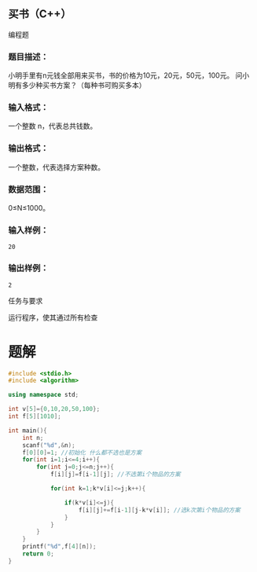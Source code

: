 ## 买书（C++）

编程题

### 题目描述：

小明手里有n元钱全部用来买书，书的价格为10元，20元，50元，100元。
问小明有多少种买书方案？（每种书可购买多本）

### 输入格式：

一个整数 n，代表总共钱数。

### 输出格式：

一个整数，代表选择方案种数。

### 数据范围：

0≤N≤1000。

### 输入样例：

```
20
```

### 输出样例：

```
2
```

任务与要求

运行程序，使其通过所有检查

# 题解
```c++
#include <stdio.h>
#include <algorithm>

using namespace std;

int v[5]={0,10,20,50,100};
int f[5][1010];

int main(){
    int n;
    scanf("%d",&n);
    f[0][0]=1; //初始化 什么都不选也是方案
    for(int i=1;i<=4;i++){
        for(int j=0;j<=n;j++){
            f[i][j]=f[i-1][j]; //不选第i个物品的方案

            for(int k=1;k*v[i]<=j;k++){

                if(k*v[i]<=j){
                    f[i][j]+=f[i-1][j-k*v[i]]; //选k次第i个物品的方案
                }
            }
        }
    }
    printf("%d",f[4][n]);
    return 0;
}
```
